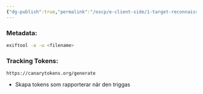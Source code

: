 ```yaml
---
{"dg-publish":true,"permalink":"/oscp/e-client-side/1-target-reconnaissance/","updated":"2024-01-05T11:34:31.645+01:00"}
---
```


### Metadata:
```bash
exiftool -a -u <filename>
```

### Tracking Tokens:
```
https://canarytokens.org/generate
```
- Skapa tokens som rapporterar när den triggas

